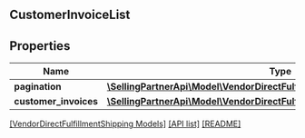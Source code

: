 ## CustomerInvoiceList

## Properties

Name | Type | Description | Notes
------------ | ------------- | ------------- | -------------
**pagination** | [**\SellingPartnerApi\Model\VendorDirectFulfillmentShipping\Pagination**](Pagination.md) |  | [optional]
**customer_invoices** | [**\SellingPartnerApi\Model\VendorDirectFulfillmentShipping\CustomerInvoice[]**](CustomerInvoice.md) |  | [optional]

[[VendorDirectFulfillmentShipping Models]](../) [[API list]](../../Api) [[README]](../../../README.md)
